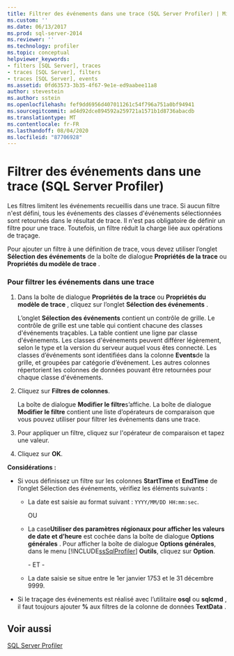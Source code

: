 ```yaml
---
title: Filtrer des événements dans une trace (SQL Server Profiler) | Microsoft Docs
ms.custom: ''
ms.date: 06/13/2017
ms.prod: sql-server-2014
ms.reviewer: ''
ms.technology: profiler
ms.topic: conceptual
helpviewer_keywords:
- filters [SQL Server], traces
- traces [SQL Server], filters
- traces [SQL Server], events
ms.assetid: 0fd63573-3b35-4f67-9e1e-ed9aabee11a8
author: stevestein
ms.author: sstein
ms.openlocfilehash: fef9dd6956d407011261c54f796a751a0bf94941
ms.sourcegitcommit: ad4d92dce894592a259721a1571b1d8736abacdb
ms.translationtype: MT
ms.contentlocale: fr-FR
ms.lasthandoff: 08/04/2020
ms.locfileid: "87706928"
---
```

# <a name="filter-events-in-a-trace-sql-server-profiler"></a>Filtrer des événements dans une trace (SQL Server Profiler)
  Les filtres limitent les événements recueillis dans une trace. Si aucun filtre n'est défini, tous les événements des classes d'événements sélectionnées sont retournés dans le résultat de trace. Il n'est pas obligatoire de définir un filtre pour une trace. Toutefois, un filtre réduit la charge liée aux opérations de traçage.  
  
 Pour ajouter un filtre à une définition de trace, vous devez utiliser l’onglet **Sélection des événements** de la boîte de dialogue **Propriétés de la trace** ou **Propriétés du modèle de trace** .  
  
### <a name="to-filter-events-in-a-trace"></a>Pour filtrer les événements dans une trace  
  
1.  Dans la boîte de dialogue **Propriétés de la trace** ou **Propriétés du modèle de trace** , cliquez sur l’onglet **Sélection des événements** .  
  
     L’onglet **Sélection des événements** contient un contrôle de grille. Le contrôle de grille est une table qui contient chacune des classes d'événements traçables. La table contient une ligne par classe d'événements. Les classes d'événements peuvent différer légèrement, selon le type et la version du serveur auquel vous êtes connecté. Les classes d’événements sont identifiées dans la colonne **Events**de la grille, et groupées par catégorie d’événement. Les autres colonnes répertorient les colonnes de données pouvant être retournées pour chaque classe d'événements.  
  
2.  Cliquez sur **Filtres de colonnes**.  
  
     La boîte de dialogue **Modifier le filtre**s’affiche. La boîte de dialogue **Modifier le filtre** contient une liste d’opérateurs de comparaison que vous pouvez utiliser pour filtrer les événements dans une trace.  
  
3.  Pour appliquer un filtre, cliquez sur l'opérateur de comparaison et tapez une valeur.  
  
4.  Cliquez sur **OK**.  
  
 **Considérations :**  
  
-   Si vous définissez un filtre sur les colonnes **StartTime** et **EndTime** de l’onglet Sélection des événements, vérifiez les éléments suivants :  
  
    -   La date est saisie au format suivant : `YYYY/MM/DD HH:mm:sec`.  
  
         OU  
  
    -   La case**Utiliser des paramètres régionaux pour afficher les valeurs de date et d’heure** est cochée dans la boîte de dialogue **Options générales** . Pour afficher la boîte de dialogue **Options générales**, dans le menu [!INCLUDE[ssSqlProfiler](../../includes/sssqlprofiler-md.md)] **Outils**, cliquez sur **Option**.  
  
         \- ET -  
  
    -   La date saisie se situe entre le 1er janvier 1753 et le 31 décembre 9999.  
  
-   Si le traçage des événements est réalisé avec l’utilitaire **osql** ou **sqlcmd** , il faut toujours ajouter **%** aux filtres de la colonne de données **TextData** .  
  
## <a name="see-also"></a>Voir aussi  
 [SQL Server Profiler](sql-server-profiler.md)  
  
  
